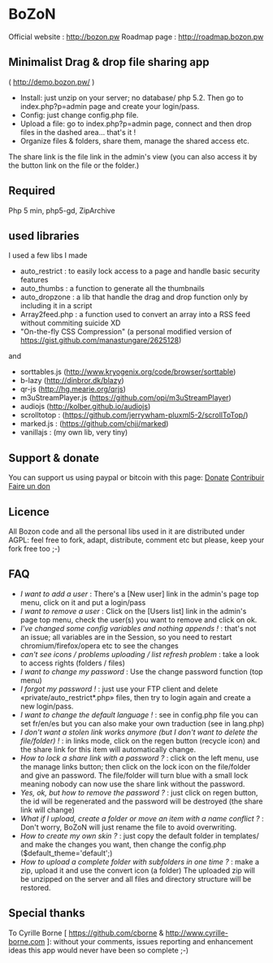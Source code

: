 # BoZoN
Official website 	: http://bozon.pw
Roadmap page 		: http://roadmap.bozon.pw


## Minimalist Drag & drop file sharing app
( http://demo.bozon.pw/ )
- Install: just unzip on your server; no database/ php 5.2. Then go to index.php?p=admin page and create your login/pass. 
- Config: just change config.php file. 
- Upload a file: go to index.php?p=admin page, connect and then drop files in the dashed area... that's it !
- Organize files & folders, share them, manage the shared access etc.

The share link is the file link in the admin's view (you can also access it by the button link on the file or the folder.)

## Required 
Php 5 min, php5-gd, ZipArchive


## used libraries 
I used a few libs I made
- auto_restrict : to easily lock access to a page and handle basic security features
- auto_thumbs : a function to generate all the thumbnails
- auto_dropzone : a lib that handle the drag and drop function only by including it in a script
- Array2feed.php : a function used to convert an array into a RSS feed without commiting suicide XD
- "On-the-fly CSS Compression" (a personal modified version of https://gist.github.com/manastungare/2625128)

and 

- sorttables.js (http://www.kryogenix.org/code/browser/sorttable)
- b-lazy (http://dinbror.dk/blazy)
- qr-js (http://hg.mearie.org/qrjs)
- m3uStreamPlayer.js (https://github.com/opi/m3uStreamPlayer)
- audiojs (http://kolber.github.io/audiojs)
- scrolltotop : (https://github.com/jerrywham-pluxml5-2/scrollToTop/)
- marked.js : (https://github.com/chjj/marked)
- vanillajs : (my own lib, very tiny)

## Support & donate
You can support us using paypal or bitcoin with this page: [Donate](http://bozon.pw/static1/donate) [Contribuir](http://bozon.pw/static5/contribuir) [Faire un don](http://bozon.pw/static8/faire-un-don)

## Licence
All Bozon code and all the personal libs used in it are distributed under AGPL: feel free to fork, adapt, distribute, comment etc but please, keep your fork free too ;-)


## FAQ
- _I want to add a user_ : There's a [New user] link in the admin's page top menu, click on it and put a login/pass
- _I want to remove a user_ : Click on the [Users list] link in the admin's page top menu, check the user(s) you want to remove and click on ok.
- _I've changed some config variables and nothing appends !_ : that's not an issue; all variables are in the Session, so you need to restart chromium/firefox/opera etc to see the changes 
- _can't see icons / problems uploading / list refresh problem_ : take a look to access rights (folders / files)
- _I want to change my password_ : Use the change password function (top menu)
- _I forgot my password !_ : just use your FTP client and delete «private/auto_restrict*.php» files, then try to login again and create a new login/pass.
- _I want to change the default language !_ : see in config.php file you can set fr/en/es but you can also make your own traduction (see in lang.php)
- _I don't want a stolen link works anymore (but I don't want to delete the file/folder) !_ : in links mode, click on the regen button (recycle icon) and the share link for this item will automatically change.
- _How to lock a share link with a password ?_ : click on the left menu, use the manage links button; then click on the lock icon on the file/folder and give an password. The file/folder will turn blue with a small lock meaning nobody can now use the share link without the password.
- _Yes, ok, but how to remove the password ?_ : just click on regen button, the id will be regenerated and the password will be destroyed (the share link will change)
- _What if I upload, create a folder or move an item with a name conflict ?_ : Don't worry, BoZoN will just rename the file to avoid overwriting.
- _How to create my own skin ?_ : just copy the default folder in templates/ and make the changes you want, then change the config.php ($default_theme='default';)
- _How to upload a complete folder with subfolders in one time ?_ : make a zip, upload it and use the convert icon (a folder) The uploaded zip will be unzipped on the server and all files and directory structure will be restored.

## Special thanks
To Cyrille Borne [ https://github.com/cborne & http://www.cyrille-borne.com ]: without your comments, issues reporting and enhancement ideas this app would never have been so complete ;-)



